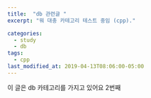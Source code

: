 ```yaml
---
title:  "db 관련글 "
excerpt: "뭐 대충 카테고리 테스트 중임 (cpp)."

categories:
  - study
  - db
tags:
  - cpp
last_modified_at: 2019-04-13T08:06:00-05:00
---
```


이 글은 db 카테고리를 가지고 있어요 2번째